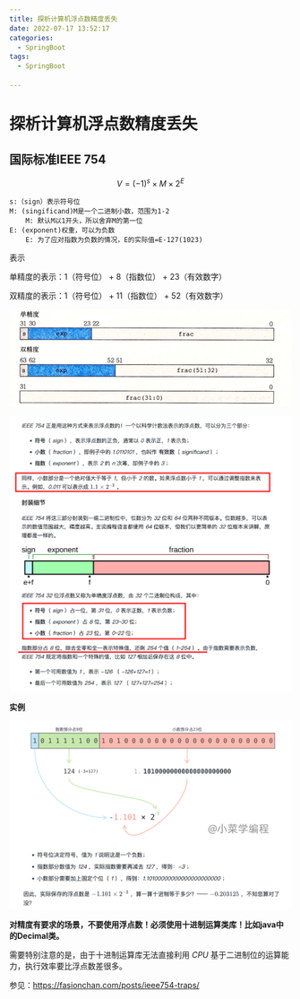 ```yaml
---
title: 探析计算机浮点数精度丢失
date: 2022-07-17 13:52:17
categories:
  - SpringBoot
tags:
  - SpringBoot

---
```


# 探析计算机浮点数精度丢失



## **国际标准IEEE 754**

$$
V=(-1)^s\times M \times 2^E
$$

```
s:（sign）表示符号位
M: (singificand)M是一个二进制小数，范围为1-2
	M: 默认M以1开头，所以舍弃M的第一位
E: (exponent)权重，可以为负数
	E: 为了应对指数为负数的情况，E的实际值=E-127(1023)
```

表示

单精度的表示：1（符号位） + 8（指数位） + 23（有效数字）

双精度的表示：1（符号位） + 11（指数位） + 52（有效数字）

![image-20220718213629406](https://raw.githubusercontent.com/zhenglinsmile/picture/master/img/202207182142572.png)

![image-20220718215457463](https://raw.githubusercontent.com/zhenglinsmile/picture/master/img/202207182154536.png)

**实例**

![image-20220718215825751](https://raw.githubusercontent.com/zhenglinsmile/picture/master/img/202207182158790.png)



**对精度有要求的场景，不要使用浮点数！必须使用十进制运算类库！比如java中的Decimal类。**

需要特别注意的是，由于十进制运算库无法直接利用 *CPU* 基于二进制位的运算能力，执行效率要比浮点数差很多。

参见：https://fasionchan.com/posts/ieee754-traps/